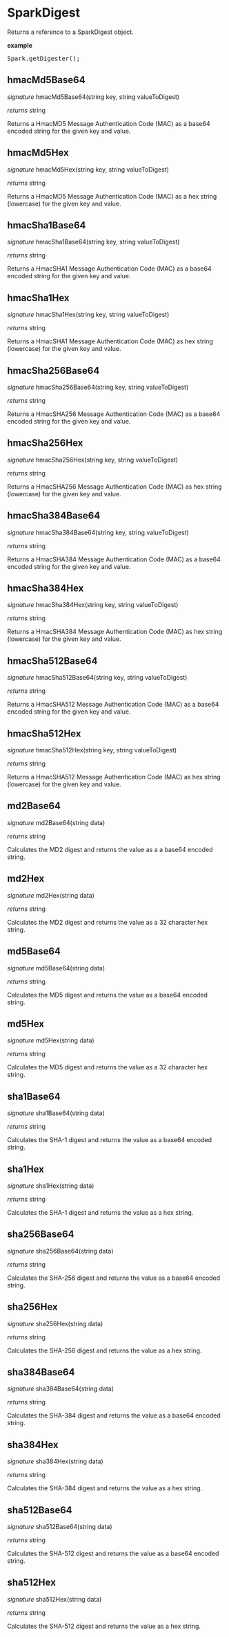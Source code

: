 # SparkDigest

Returns a reference to a SparkDigest object.

<b>example</b>

<pre rel="highlighter" code-brush="js" contenteditable="false">Spark.getDigester();</pre>



## hmacMd5Base64

_signature_ hmacMd5Base64(string key, string valueToDigest)</p>

_returns_ string</p>

Returns a HmacMD5 Message Authentication Code (MAC) as a base64 encoded string for the given key and value.


## hmacMd5Hex

_signature_ hmacMd5Hex(string key, string valueToDigest)</p>

_returns_ string</p>

Returns a HmacMD5 Message Authentication Code (MAC) as a hex string (lowercase) for the given key and value.


## hmacSha1Base64

_signature_ hmacSha1Base64(string key, string valueToDigest)</p>

_returns_ string</p>

Returns a HmacSHA1 Message Authentication Code (MAC) as a base64 encoded string for the given key and value.


## hmacSha1Hex

_signature_ hmacSha1Hex(string key, string valueToDigest)</p>

_returns_ string</p>

Returns a HmacSHA1 Message Authentication Code (MAC) as hex string (lowercase) for the given key and value.


## hmacSha256Base64

_signature_ hmacSha256Base64(string key, string valueToDigest)</p>

_returns_ string</p>

Returns a HmacSHA256 Message Authentication Code (MAC) as a base64 encoded string for the given key and value.


## hmacSha256Hex

_signature_ hmacSha256Hex(string key, string valueToDigest)</p>

_returns_ string</p>

Returns a HmacSHA256 Message Authentication Code (MAC) as hex string (lowercase) for the given key and value.


## hmacSha384Base64

_signature_ hmacSha384Base64(string key, string valueToDigest)</p>

_returns_ string</p>

Returns a HmacSHA384 Message Authentication Code (MAC) as a base64 encoded string for the given key and value.


## hmacSha384Hex

_signature_ hmacSha384Hex(string key, string valueToDigest)</p>

_returns_ string</p>

Returns a HmacSHA384 Message Authentication Code (MAC) as hex string (lowercase) for the given key and value.


## hmacSha512Base64

_signature_ hmacSha512Base64(string key, string valueToDigest)</p>

_returns_ string</p>

Returns a HmacSHA512 Message Authentication Code (MAC) as a base64 encoded string for the given key and value.


## hmacSha512Hex

_signature_ hmacSha512Hex(string key, string valueToDigest)</p>

_returns_ string</p>

Returns a HmacSHA512 Message Authentication Code (MAC) as hex string (lowercase) for the given key and value.


## md2Base64

_signature_ md2Base64(string data)</p>

_returns_ string</p>

Calculates the MD2 digest and returns the value as a a base64 encoded string.


## md2Hex

_signature_ md2Hex(string data)</p>

_returns_ string</p>

Calculates the MD2 digest and returns the value as a 32 character hex string.


## md5Base64

_signature_ md5Base64(string data)</p>

_returns_ string</p>

Calculates the MD5 digest and returns the value as a base64 encoded string.


## md5Hex

_signature_ md5Hex(string data)</p>

_returns_ string</p>

Calculates the MD5 digest and returns the value as a 32 character hex string.


## sha1Base64

_signature_ sha1Base64(string data)</p>

_returns_ string</p>

Calculates the SHA-1 digest and returns the value as a base64 encoded string.


## sha1Hex

_signature_ sha1Hex(string data)</p>

_returns_ string</p>

Calculates the SHA-1 digest and returns the value as a hex string.


## sha256Base64

_signature_ sha256Base64(string data)</p>

_returns_ string</p>

Calculates the SHA-256 digest and returns the value as a base64 encoded string.


## sha256Hex

_signature_ sha256Hex(string data)</p>

_returns_ string</p>

Calculates the SHA-256 digest and returns the value as a hex string.


## sha384Base64

_signature_ sha384Base64(string data)</p>

_returns_ string</p>

Calculates the SHA-384 digest and returns the value as a base64 encoded string.


## sha384Hex

_signature_ sha384Hex(string data)</p>

_returns_ string</p>

Calculates the SHA-384 digest and returns the value as a hex string.


## sha512Base64

_signature_ sha512Base64(string data)</p>

_returns_ string</p>

Calculates the SHA-512 digest and returns the value as a base64 encoded string.


## sha512Hex

_signature_ sha512Hex(string data)</p>

_returns_ string</p>

Calculates the SHA-512 digest and returns the value as a hex string.


